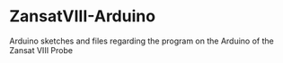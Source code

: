 # ZansatVIII-Arduino
Arduino sketches and files regarding the program on the Arduino of the Zansat VIII Probe
